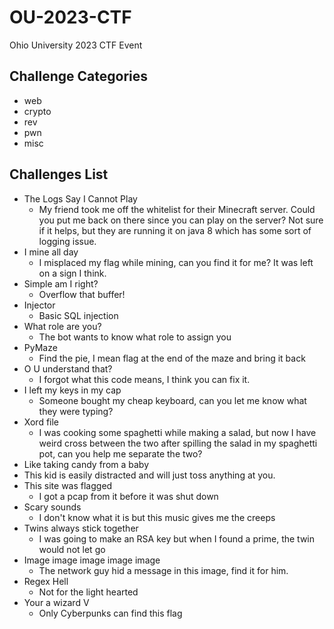 # OU-2023-CTF
Ohio University 2023 CTF Event

## Challenge Categories
- web
- crypto
- rev
- pwn
- misc

## Challenges List
- The Logs Say I Cannot Play
  - My friend took me off the whitelist for their Minecraft server. Could you put me back on there since you can play on the server? Not sure if it helps, but they are running it on java 8 which has some sort of logging issue.
- I mine all day
  - I misplaced my flag while mining, can you find it for me? It was left on a sign I think.
- Simple am I right?
  - Overflow that buffer!
- Injector
  - Basic SQL injection
- What role are you?
  - The bot wants to know what role to assign you
- PyMaze
  - Find the pie, I mean flag at the end of the maze and bring it back
- O U understand that?
  - I forgot what this code means, I think you can fix it.
- I left my keys in my cap
  - Someone bought my cheap keyboard, can you let me know what they were typing?
- Xord file 
  - I was cooking some spaghetti while making a salad, but now I have weird cross between the two after spilling the salad in my spaghetti pot, can you help me separate the two?
- Like taking candy from a baby
 - This kid is easily distracted and will just toss anything at you.
- This site was flagged
  - I got a pcap from it before it was shut down
- Scary sounds
  - I don't know what it is but this music gives me the creeps
- Twins always stick together
  - I was going to make an RSA key but when I found a prime, the twin would not let go
- Image image image image image
  - The network guy hid a message in this image, find it for him.
- Regex Hell
  - Not for the light hearted
- Your a wizard V
  - Only Cyberpunks can find this flag